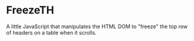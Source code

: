 # FreezeTH
A little JavaScript that manipulates the HTML DOM to "freeze" the top row of headers on a table when it scrolls.
